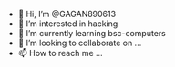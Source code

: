 - 👋 Hi, I’m @GAGAN890613
- 👀 I’m interested in hacking
- 🌱 I’m currently learning bsc-computers
- 💞️ I’m looking to collaborate on ...
- 📫 How to reach me ...

<!---
GAGAN890613/GAGAN890613 is a ✨ special ✨ repository because its `README.md` (this file) appears on your GitHub profile.
You can click the Preview link to take a look at your changes.
--->
